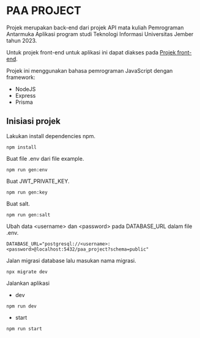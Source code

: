 # PAA PROJECT
Projek merupakan back-end dari projek API mata kuliah Pemrograman Antarmuka Aplikasi program studi Teknologi Informasi Universitas Jember tahun 2023.

Untuk projek front-end untuk aplikasi ini dapat diakses pada [Projek front-end](https://github.com).

Projek ini menggunakan bahasa pemrograman JavaScript dengan framework:

* NodeJS
* Express
* Prisma

## Inisiasi projek
Lakukan install dependencies npm.
```
npm install
```
Buat file .env dari file example.
```
npm run gen:env
```
Buat JWT_PRIVATE_KEY.
```
npm run gen:key
```
Buat salt.
```
npm run gen:salt
```
Ubah data &lt;username&gt; dan &lt;password&gt; pada DATABASE_URL dalam file .env.
```
DATABASE_URL="postgresql://<username>:<password>@localhost:5432/paa_project?schema=public"
```
Jalan migrasi database lalu masukan nama migrasi.
```
npx migrate dev
```
Jalankan aplikasi
* dev
```
npm run dev
```
* start
```
npm run start
```